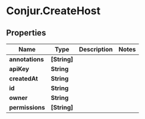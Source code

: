 # Conjur.CreateHost

## Properties

Name | Type | Description | Notes
------------ | ------------- | ------------- | -------------
**annotations** | **[String]** |  | 
**apiKey** | **String** |  | 
**createdAt** | **String** |  | 
**id** | **String** |  | 
**owner** | **String** |  | 
**permissions** | **[String]** |  | 


